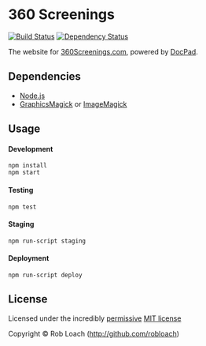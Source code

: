 
<!-- TITLE/ -->

# 360 Screenings

<!-- /TITLE -->


<!-- BADGES/ -->

[![Build Status](https://img.shields.io/travis/LoachLabs/360Screenings/master.svg)](http://travis-ci.org/LoachLabs/360Screenings "Check this project's build status on TravisCI")
[![Dependency Status](https://img.shields.io/david/LoachLabs/360Screenings.svg)](https://david-dm.org/LoachLabs/360Screenings)<br/>

<!-- /BADGES -->


The website for [360Screenings.com](http://360screenings.com), powered by
[DocPad](http://docpad.org).


## Dependencies

* [Node.js](http://nodejs.org)
* [GraphicsMagick](http//graphicsmagick.org) or [ImageMagick](http://imagemagick.org)


## Usage

#### Development

    npm install
    npm start

#### Testing

    npm test

#### Staging

    npm run-script staging

#### Deployment

    npm run-script deploy


<!-- LICENSE/ -->

## License

Licensed under the incredibly [permissive](http://en.wikipedia.org/wiki/Permissive_free_software_licence) [MIT license](http://creativecommons.org/licenses/MIT/)

Copyright &copy; Rob Loach (http://github.com/robloach)

<!-- /LICENSE -->
